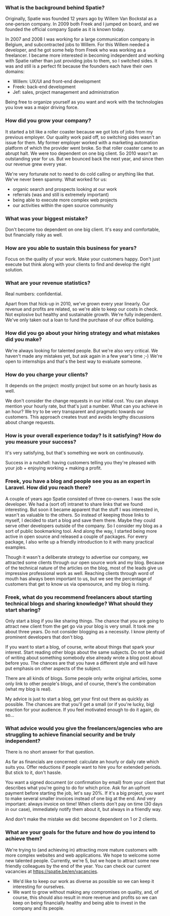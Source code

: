### What is the background behind Spatie?

Originally, Spatie was founded 12 years ago by Willem Van Bockstal as a one-person company. In 2009 both Freek and I jumped on board, and we founded the official company Spatie as it is known today.

In 2007 and 2008 I was working for a large communication company in Belgium, and subcontracted jobs to Willem. For this Willem needed a developer, and he got some help from Freek who was working as a freelancer. I became more interested in becoming independent and working with Spatie rather than just providing jobs to them, so I switched sides. It was and still is a perfect fit because the founders each have their own domains:

- Willem: UX/UI and front-end development
- Freek: back-end development
- Jef: sales, project management and administration

Being free to organize yourself as you want and work with the technologies you love was a major driving force.

### How did you grow your company? 

It started a bit like a roller coaster because we got lots of jobs from my previous employer. Our quality work paid off, so switching sides wasn't an issue for them. My former employer worked with a marketing automation platform of which the provider went broke. So that roller coaster came to an abrupt halt. We were too dependent on one big client. So 2010 wasn't an outstanding year for us. But we bounced back the next year, and since then our revenue grew every year.

We're very fortunate not to need to do cold calling or anything like that. We've never been spammy. What worked for us:

- organic search and prospects looking at our work
- referrals (was and still is extremely important)
- being able to execute more complex web projects
- our activities within the open source community

### What was your biggest mistake?

Don't become too dependent on one big client. It's easy and comfortable, but financially risky as well.

### How are you able to sustain this business for years?

Focus on the quality of your work. Make your customers happy. Don't just execute but think along with your clients to find and develop the right solution.

### What are your revenue statistics?

Real numbers: confidential. 

Apart from that hick-up in 2010, we've grown every year linearly. Our revenue and profits are related, so we're able to keep our costs in check. Not explosive but healthy and sustainable growth. We're fully independent. We've only taken out a loan to fund the purchase of our office building.

### How did you go about your hiring strategy and what mistakes did you make?

We're always looking for talented people. But we're also very critical. We haven't made any mistakes yet, but ask again in a few year's time ;-) We're open to internships and that's the best way to evaluate someone.

### How do you charge your clients? 

It depends on the project: mostly project but some on an hourly basis as well. 

We don't consider the change requests in our initial cost. You can always mention your hourly rate, but that's just a number. What can you achieve in an hour? We try to be very transparent and pragmatic towards our customers. This approach creates trust and avoids lengthy discussions about change requests.

### How is your overall experience today? Is it satisfying? How do you measure your success?

It's very satisfying, but that's something we work on continuously. 

Success in a nutshell: having customers telling you they're pleased with your job + enjoying working + making a profit.

### Freek, you have a blog and people see you as an expert in Laravel. How did you reach there? 

A couple of years ago Spatie consisted of three co-owners. I was the sole developer. We had a (sort of) intranet to share links that we found interesting. But soon it became apparent that the stuff I was interested in, wasn't as valuable to the others. So instead of keeping those links to myself, I decided to start a blog and save them there. Maybe they could serve other developers outside of the company. So I consider my blog as a sort of public bookmarking tool. And along the way, I started being more active in open source and released a couple of packages. For every package, I also write up a friendly introduction to it with many practical examples.

Though it wasn't a deliberate strategy to advertise our company, we attracted some clients through our open source work and my blog. Because of the technical nature of the articles on the blog, most of the leads give us impressive professional work as well. Reaching clients through word of mouth has always been important to us, but we see the percentage of customers that get to know us via opensource, and my blog is rising.

### Freek, what do you recommend freelancers about starting technical blogs and sharing knowledge? What should they start sharing?

Only start a blog if you like sharing things. The chance that you are going to attract new client from the get go via your blog is very small. It took me about three years. Do not consider blogging as a necessity. I know plenty of prominent developers that don't blog. 

If you want to start a blog, of course, write about things that spark your interest. Start reading other blogs about the same subjects. Do not be afraid of writing about something somebody else already wrote a blog post about before you. The chances are that you have a different style and will have put emphasis on other aspects of the subject. 

There are all kinds of blogs. Some people only write original articles, some only link to other people's blogs, and of course, there's the combination (what my blog is real). 

My advice is just to start a blog, get your first out there as quickly as possible. The chances are that you'll get a small (or if you're lucky, big) reaction for your audience. If you feel motivated enough to do it again, do so...

### What advice would you give the freelancers/agencies who are struggling to achieve financial security and be truly independent?

There is no short answer for that question.

As far as financials are concerned: calculate an hourly or daily rate which suits you. Offer reductions if people want to hire you for extended periods. But stick to it, don't hassle.

You want a signed document (or confirmation by email) from your client that describes what you're going to do for which price. Ask for an upfront payment before starting the job, let's say 20%. If it's a big project, you want to make several smaller invoices instead of one big at the end. And very important: always invoice on time! When clients don't pay on time (30 days in our case), immediately notify them about it, but always in a friendly way.

And don't make the mistake we did: become dependent on 1 or 2 clients.

### What are your goals for the future and how do you intend to achieve them?

We're trying to (and achieving in) attracting more mature customers with more complex websites and web applications. We hope to welcome some new talented people. Currently, we're 5, but we hope to attract some new friendly colleagues by the end of the year. You can check our current vacancies at https://spatie.be/en/vacancies.

- We'd like to keep our work as diverse as possible so we can keep it interesting for ourselves. 
- We want to grow without making any compromises on quality, and, of course, this should also result in more revenue and profits so we can keep on being financially healthy and being able to invest in the company and its people.
